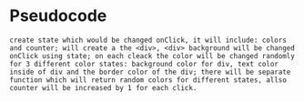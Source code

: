 # Pseudocode

    create state which would be changed onClick, it will include: colors and counter; will create a the <div>, <div> background will be changed onClick using state; on each cleack the color will be changed randomly for 3 different color states: background color for div, text color inside of div and the border color of the div; there will be separate function which will return random colors for different states, allso counter will be increased by 1 for each click.